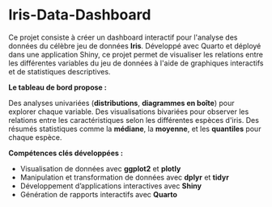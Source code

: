 # Iris-Data-Dashboard
Ce projet consiste à créer un dashboard interactif pour l'analyse des données du célèbre jeu de données **Iris**. Développé avec Quarto et déployé dans une application Shiny, ce projet permet de visualiser les relations entre les différentes variables du jeu de données à l'aide de graphiques interactifs et de statistiques descriptives.

**Le tableau de bord propose :**

Des analyses univariées (**distributions**, **diagrammes en boîte**) pour explorer chaque variable.
Des visualisations bivariées pour observer les relations entre les caractéristiques selon les différentes espèces d'iris.
Des résumés statistiques comme la **médiane**, la **moyenne**, et les **quantiles** pour chaque espèce.

**Compétences clés développées :**

- Visualisation de données avec **ggplot2** et **plotly**
- Manipulation et transformation de données avec **dplyr** et **tidyr**
- Développement d’applications interactives avec **Shiny**
- Génération de rapports interactifs avec **Quarto**
